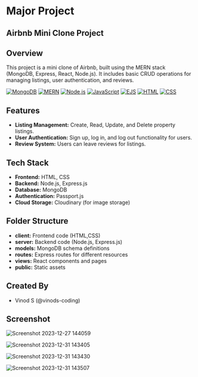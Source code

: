 # Major Project

## Airbnb Mini Clone Project

## Overview
This project is a mini clone of Airbnb, built using the MERN stack (MongoDB, Express, React, Node.js). It includes basic CRUD operations for managing listings, user authentication, and reviews.


[![MongoDB](https://img.shields.io/badge/MongoDB-4EA94B?logo=mongodb&style=flat-square)](https://www.mongodb.com/)
[![MERN](https://img.shields.io/badge/MERN-4EA94B?style=flat-square&logo=mongodb&logoColor=white&labelColor=61DAFB&label=Express.js&color=43853D)](https://www.mongodb.com/)
[![Node.js](https://img.shields.io/badge/Node.js-43853D?logo=node.js&style=flat-square)](https://nodejs.org/)
[![JavaScript](https://img.shields.io/badge/JavaScript-ES6-yellow?logo=javascript&style=flat-square)](https://www.javascript.com/)
[![EJS](https://img.shields.io/badge/EJS-8B4513?logo=ejs&style=flat-square)](https://ejs.co/)
[![HTML](https://img.shields.io/badge/HTML-5-blue?logo=html5&style=flat-square)](https://developer.mozilla.org/en-US/docs/Web/HTML)
[![CSS](https://img.shields.io/badge/CSS-3-blueviolet?logo=css3&style=flat-square)](https://developer.mozilla.org/en-US/docs/Web/CSS)

## Features
- **Listing Management:** Create, Read, Update, and Delete property listings.
- **User Authentication:** Sign up, log in, and log out functionality for users.
- **Review System:** Users can leave reviews for listings.

## Tech Stack
- **Frontend:** HTML, CSS
- **Backend:** Node.js, Express.js
- **Database:** MongoDB
- **Authentication:** Passport.js
- **Cloud Storage:** Cloudinary (for image storage)

## Folder Structure
- **client:** Frontend code (HTML,CSS)
- **server:** Backend code (Node.js, Express.js)
- **models:** MongoDB schema definitions
- **routes:** Express routes for different resources
- **views:** React components and pages
- **public:** Static assets

## Created By
- Vinod S (@vinods-coding)

## Screenshot
![Screenshot 2023-12-27 144059](https://github.com/vinods-coding/airbnnb_clone/assets/154896822/1f378c68-7d59-4880-9101-0c7bcfb4bd30)

![Screenshot 2023-12-31 143405](https://github.com/vinods-coding/airbnnb_clone/assets/154896822/5b488163-531e-4af4-b87d-b8a9bbad1f3c)


![Screenshot 2023-12-31 143430](https://github.com/vinods-coding/airbnnb_clone/assets/154896822/b4c11a8d-645b-4f1c-97ce-81dc23c031c3)

![Screenshot 2023-12-31 143507](https://github.com/vinods-coding/airbnnb_clone/assets/154896822/7964835f-3f44-4457-9a53-8292e7fea38e)
